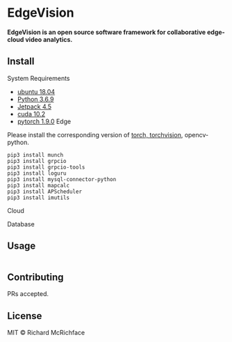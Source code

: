 # EdgeVision

**EdgeVision is an open source software framework for collaborative edge-cloud video analytics.**

## Install
System Requirements
* [ubuntu 18.04](http://releases.ubuntu.com/18.04/)
* [Python 3.6.9](https://www.python.org/downloads/release/python-369/)
* [Jetpack 4.5](https://developer.nvidia.com/jetpack-sdk-45-archive)
* [cuda 10.2](https://developer.nvidia.com/cuda-toolkit)
* [pytorch 1.9.0](https://pytorch.org/)
Edge

Please install the corresponding version of [torch, torchvision](https://forums.developer.nvidia.com/t/pytorch-for-jetson/72048), opencv-python.

```
pip3 install munch
pip3 install grpcio
pip3 install grpcio-tools
pip3 install loguru
pip3 install mysql-connector-python
pip3 install mapcalc
pip3 install APScheduler
pip3 install imutils
```
Cloud

Database

## Usage

```
```

## Contributing

PRs accepted.

## License

MIT © Richard McRichface
